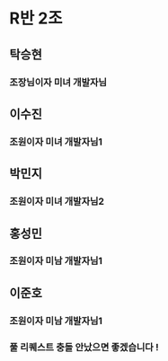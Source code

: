 # R반 2조

## 탁승현

### 조장님이자 미녀 개발자님

## 이수진

### 조원이자 미녀 개발자님1

## 박민지

### 조원이자 미녀 개발자님2

## 홍성민

### 조원이자 미남 개발자님1

## 이준호

### 조원이자 미남 개발자님1

### 풀 리퀘스트 충돌 안났으면 좋겠습니다 !

